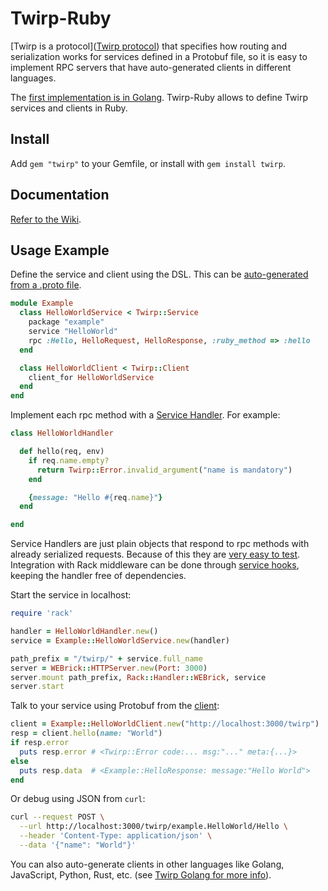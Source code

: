 # Twirp-Ruby

[Twirp is a protocol]([Twirp protocol](https://twitchtv.github.io/twirp/docs/spec_v5.html)) that specifies how routing and serialization works for services defined in a Protobuf file, so it is easy to implement RPC servers that have auto-generated clients in different languages.

The [first implementation is in Golang](https://github.com/twitchtv/twirp). Twirp-Ruby allows to define Twirp services and clients in Ruby.


## Install

Add `gem "twirp"` to your Gemfile, or install with `gem install twirp`.


## Documentation

[Refer to the Wiki](https://github.com/twitchtv/twirp-ruby/wiki).


## Usage Example

Define the service and client using the DSL. This can be [auto-generated from a .proto file](https://github.com/twitchtv/twirp-ruby/wiki/Code-Generation).

```ruby
module Example
  class HelloWorldService < Twirp::Service
    package "example"
    service "HelloWorld"
    rpc :Hello, HelloRequest, HelloResponse, :ruby_method => :hello
  end

  class HelloWorldClient < Twirp::Client
    client_for HelloWorldService
  end
end
```


Implement each rpc method with a [Service Handler](https://github.com/twitchtv/twirp-ruby/wiki/Service-Handlers). For example:

```ruby
class HelloWorldHandler

  def hello(req, env)
    if req.name.empty?
      return Twirp::Error.invalid_argument("name is mandatory")
    end

    {message: "Hello #{req.name}"}
  end

end
```

Service Handlers are just plain objects that respond to rpc methods with already serialized requests. Because of this they are [very easy to test](https://github.com/twitchtv/twirp-ruby/wiki/Unit-Tests). Integration with Rack middleware can be done through [service hooks](https://github.com/twitchtv/twirp-ruby/wiki/Service-Hooks), keeping the handler free of dependencies.

Start the service in localhost:


```ruby
require 'rack'

handler = HelloWorldHandler.new()
service = Example::HelloWorldService.new(handler)

path_prefix = "/twirp/" + service.full_name
server = WEBrick::HTTPServer.new(Port: 3000)
server.mount path_prefix, Rack::Handler::WEBrick, service
server.start
```

Talk to your service using Protobuf from the [client](https://github.com/twitchtv/twirp-ruby/wiki/Twirp-Clients):

```ruby
client = Example::HelloWorldClient.new("http://localhost:3000/twirp")
resp = client.hello(name: "World")
if resp.error
  puts resp.error # <Twirp::Error code:... msg:"..." meta:{...}>
else
  puts resp.data  # <Example::HelloResponse: message:"Hello World">
end
```

Or debug using JSON from `curl`:

```sh
curl --request POST \
  --url http://localhost:3000/twirp/example.HelloWorld/Hello \
  --header 'Content-Type: application/json' \
  --data '{"name": "World"}'
```

You can also auto-generate clients in other languages like Golang, JavaScript, Python, Rust, etc. (see [Twirp Golang for more info](https://github.com/twitchtv/twirp)).
